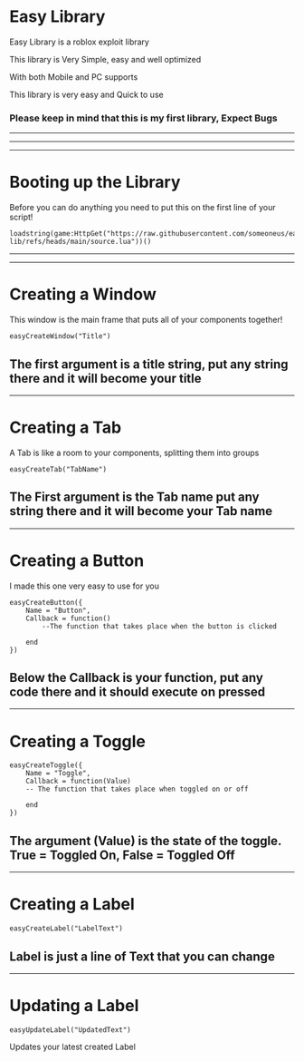 # Easy Library
Easy Library is a roblox exploit library

This library is Very Simple, easy and well optimized

With both Mobile and PC supports

This library is very easy and Quick to use



### Please keep in mind that this is my first library, Expect Bugs 
___
___
___
# Booting up the Library
Before you can do anything you need to put this on the first line of your script!

```
loadstring(game:HttpGet("https://raw.githubusercontent.com/someoneus/easy-lib/refs/heads/main/source.lua"))()
```
---
---
# Creating a Window
This window is the main frame that puts all of your components together!

```
easyCreateWindow("Title")
```

The first argument is a title string, put any string there and it will become your title
---
---

# Creating a Tab
A Tab is like a room to your components, splitting them into groups

```
easyCreateTab("TabName")
```

The First argument is the Tab name put any string there and it will become your Tab name
---
---
# Creating a Button
I made this one very easy to use for you

```
easyCreateButton({
    Name = "Button",
    Callback = function()
        --The function that takes place when the button is clicked

    end
})
```

Below the Callback is your function, put any code there and it should execute on pressed
---
---
# Creating a Toggle

```
easyCreateToggle({
    Name = "Toggle",
    Callback = function(Value)
    -- The function that takes place when toggled on or off

    end
})
```

The argument (Value) is the state of the toggle. True = Toggled On, False = Toggled Off
---
---
# Creating a Label

```
easyCreateLabel("LabelText")
```

Label is just a line of Text that you can change
---
---
# Updating a Label

```
easyUpdateLabel("UpdatedText")
```

Updates your latest created Label
